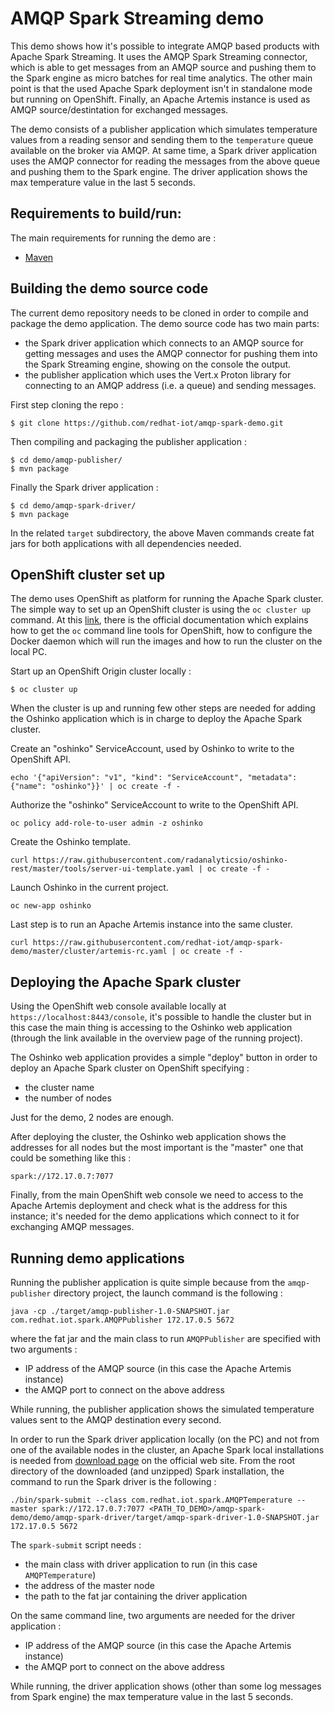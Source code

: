 # AMQP Spark Streaming demo

This demo shows how it's possible to integrate AMQP based products with Apache Spark Streaming. It uses the AMQP Spark Streaming connector, which is able to get messages from an AMQP source and pushing them to the Spark engine as micro batches for real time analytics.
The other main point is that the used Apache Spark deployment isn't in standalone mode but running on OpenShift.
Finally, an Apache Artemis instance is used as AMQP source/destintation for exchanged messages.

The demo consists of a publisher application which simulates temperature values from a reading sensor and sending them to the `temperature` queue available on the broker via AMQP.
At same time, a Spark driver application uses the AMQP connector for reading the messages from the above queue and pushing them to the Spark engine. The driver application shows the max temperature value in the last 5 seconds.

## Requirements to build/run:

The main requirements for running the demo are :

* [Maven](https://maven.apache.org/)

## Building the demo source code

The current demo repository needs to be cloned in order to compile and package the demo application. The demo source code has two main parts:

* the Spark driver application which connects to an AMQP source for getting messages and uses the AMQP connector for pushing them into the Spark Streaming engine, showing on the console the output.
* the publisher application which uses the Vert.x Proton library for connecting to an AMQP address (i.e. a queue) and sending messages.

First step cloning the repo :

``` shell
$ git clone https://github.com/redhat-iot/amqp-spark-demo.git
```

Then compiling and packaging the publisher application :

``` shell
$ cd demo/amqp-publisher/
$ mvn package
```

Finally the Spark driver application :

``` shell
$ cd demo/amqp-spark-driver/
$ mvn package
```

In the related `target` subdirectory, the above Maven commands create fat jars for both applications with all dependencies needed.

## OpenShift cluster set up

The demo uses OpenShift as platform for running the Apache Spark cluster. The simple way to set up an OpenShift cluster is using the `oc cluster up` command. At this [link](https://github.com/openshift/origin/blob/master/docs/cluster_up_down.md), there is the official documentation which explains how to get the `oc` command line tools for OpenShift, how to configure the Docker daemon which will run the images and how to run the cluster on the local PC.

Start up an OpenShift Origin cluster locally :

``` shell
$ oc cluster up
```

When the cluster is up and running few other steps are needed for adding the Oshinko application which is in charge to deploy the Apache Spark cluster.

Create an "oshinko" ServiceAccount, used by Oshinko to write to the OpenShift API.

``` shell
echo '{"apiVersion": "v1", "kind": "ServiceAccount", "metadata": {"name": "oshinko"}}' | oc create -f -
```

Authorize the "oshinko" ServiceAccount to write to the OpenShift API.

``` shell
oc policy add-role-to-user admin -z oshinko
```

Create the Oshinko template.

``` shell
curl https://raw.githubusercontent.com/radanalyticsio/oshinko-rest/master/tools/server-ui-template.yaml | oc create -f -
```

Launch Oshinko in the current project.

``` shell
oc new-app oshinko
```

Last step is to run an Apache Artemis instance into the same cluster.

``` shell
curl https://raw.githubusercontent.com/redhat-iot/amqp-spark-demo/master/cluster/artemis-rc.yaml | oc create -f -
```

## Deploying the Apache Spark cluster

Using the OpenShift web console available locally at `https://localhost:8443/console`, it's possible to handle the cluster but in this case the main thing is accessing to the Oshinko web application (through the link available in the overview page of the running project).

The Oshinko web application provides a simple "deploy" button in order to deploy an Apache Spark cluster on OpenShift specifying :

* the cluster name
* the number of nodes

Just for the demo, 2 nodes are enough.

After deploying the cluster, the Oshinko web application shows the addresses for all nodes but the most important is the "master" one that could be something like this :

```
spark://172.17.0.7:7077
```

Finally, from the main OpenShift web console we need to access to the Apache Artemis deployment and check what is the address for this instance; it's needed for the demo applications which connect to it for exchanging AMQP messages.

## Running demo applications

Running the publisher application is quite simple because from the `amqp-publisher` directory project, the launch command is the following :

``` shell
java -cp ./target/amqp-publisher-1.0-SNAPSHOT.jar com.redhat.iot.spark.AMQPPublisher 172.17.0.5 5672
```

where the fat jar and the main class to run `AMQPPublisher` are specified with two arguments :

* IP address of the AMQP source (in this case the Apache Artemis instance)
* the AMQP port to connect on the above address

While running, the publisher application shows the simulated temperature values sent to the AMQP destination every second.

In order to run the Spark driver application locally (on the PC) and not from one of the available nodes in the cluster, an Apache Spark local installations is needed from [download page](http://spark.apache.org/downloads.html) on the official web site.
From the root directory of the downloaded (and unzipped) Spark installation, the command to run the Spark driver is the following :

``` shell
./bin/spark-submit --class com.redhat.iot.spark.AMQPTemperature --master spark://172.17.0.7:7077 <PATH_TO_DEMO>/amqp-spark-demo/demo/amqp-spark-driver/target/amqp-spark-driver-1.0-SNAPSHOT.jar 172.17.0.5 5672
```

The `spark-submit` script needs :

* the main class with driver application to run (in this case `AMQPTemperature`)
* the address of the master node
* the path to the fat jar containing the driver application

On the same command line, two arguments are needed for the driver application :

* IP address of the AMQP source (in this case the Apache Artemis instance)
* the AMQP port to connect on the above address

While running, the driver application shows (other than some log messages from Spark engine) the max temperature value in the last 5 seconds.
